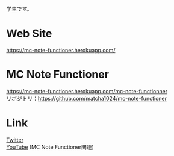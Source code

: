 学生です。

# Web Site
https://mc-note-functioner.herokuapp.com/

# MC Note Functioner
https://mc-note-functioner.herokuapp.com/mc-note-functionner  
リポジトリ：https://github.com/matcha1024/mc-note-functioner  
# Link
[Twitter](https://twitter.com/matcha_1024)  
[YouTube](https://www.youtube.com/channel/UCmLmFrifEDEr5ZFPJzENu2Q) (MC Note Functioner関連)
